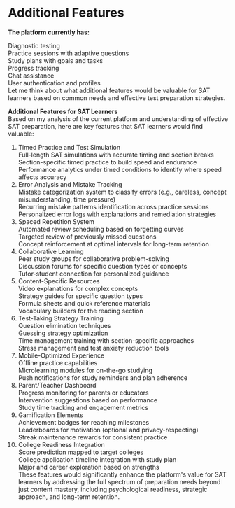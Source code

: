 # Additional Features

**The platform currently has:**

Diagnostic testing\
Practice sessions with adaptive questions\
Study plans with goals and tasks\
Progress tracking\
Chat assistance\
User authentication and profiles\
Let me think about what additional features would be valuable for SAT learners based on common needs and effective test preparation strategies.

**Additional Features for SAT Learners**\
Based on my analysis of the current platform and understanding of effective SAT preparation, here are key features that SAT learners would find valuable:

1. Timed Practice and Test Simulation\
   Full-length SAT simulations with accurate timing and section breaks\
   Section-specific timed practice to build speed and endurance\
   Performance analytics under timed conditions to identify where speed affects accuracy
2. Error Analysis and Mistake Tracking\
   Mistake categorization system to classify errors (e.g., careless, concept misunderstanding, time pressure)\
   Recurring mistake patterns identification across practice sessions\
   Personalized error logs with explanations and remediation strategies
3. Spaced Repetition System\
   Automated review scheduling based on forgetting curves\
   Targeted review of previously missed questions\
   Concept reinforcement at optimal intervals for long-term retention
4. Collaborative Learning\
   Peer study groups for collaborative problem-solving\
   Discussion forums for specific question types or concepts\
   Tutor-student connection for personalized guidance
5. Content-Specific Resources\
   Video explanations for complex concepts\
   Strategy guides for specific question types\
   Formula sheets and quick reference materials\
   Vocabulary builders for the reading section
6. Test-Taking Strategy Training\
   Question elimination techniques\
   Guessing strategy optimization\
   Time management training with section-specific approaches\
   Stress management and test anxiety reduction tools
7. Mobile-Optimized Experience\
   Offline practice capabilities\
   Microlearning modules for on-the-go studying\
   Push notifications for study reminders and plan adherence
8. Parent/Teacher Dashboard\
   Progress monitoring for parents or educators\
   Intervention suggestions based on performance\
   Study time tracking and engagement metrics
9. Gamification Elements\
   Achievement badges for reaching milestones\
   Leaderboards for motivation (optional and privacy-respecting)\
   Streak maintenance rewards for consistent practice
10. College Readiness Integration\
    Score prediction mapped to target colleges\
    College application timeline integration with study plan\
    Major and career exploration based on strengths\
    These features would significantly enhance the platform's value for SAT learners by addressing the full spectrum of preparation needs beyond just content mastery, including psychological readiness, strategic approach, and long-term retention.
